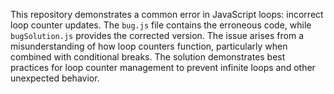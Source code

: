 This repository demonstrates a common error in JavaScript loops: incorrect loop counter updates. The `bug.js` file contains the erroneous code, while `bugSolution.js` provides the corrected version.  The issue arises from a misunderstanding of how loop counters function, particularly when combined with conditional breaks.  The solution demonstrates best practices for loop counter management to prevent infinite loops and other unexpected behavior.